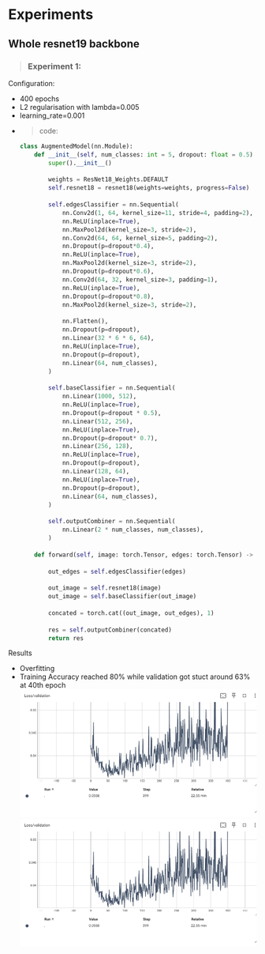 # Experiments
## Whole resnet19 backbone
> ### Experiment 1:
  Configuration:
  - 400 epochs
  - L2 regularisation with lambda=0.005
  - learning_rate=0.001
  - > code:
    ```py
    class AugmentedModel(nn.Module):
        def __init__(self, num_classes: int = 5, dropout: float = 0.5) -> None:
            super().__init__()
            
            weights = ResNet18_Weights.DEFAULT
            self.resnet18 = resnet18(weights=weights, progress=False)
            
            self.edgesClassifier = nn.Sequential(
                nn.Conv2d(1, 64, kernel_size=11, stride=4, padding=2),
                nn.ReLU(inplace=True),
                nn.MaxPool2d(kernel_size=3, stride=2),
                nn.Conv2d(64, 64, kernel_size=5, padding=2),
                nn.Dropout(p=dropout*0.4),
                nn.ReLU(inplace=True),
                nn.MaxPool2d(kernel_size=3, stride=2),
                nn.Dropout(p=dropout*0.6),
                nn.Conv2d(64, 32, kernel_size=3, padding=1),
                nn.ReLU(inplace=True),
                nn.Dropout(p=dropout*0.8),
                nn.MaxPool2d(kernel_size=3, stride=2),
                
                nn.Flatten(),
                nn.Dropout(p=dropout),
                nn.Linear(32 * 6 * 6, 64),
                nn.ReLU(inplace=True),
                nn.Dropout(p=dropout),
                nn.Linear(64, num_classes),
            )
            
            self.baseClassifier = nn.Sequential(
                nn.Linear(1000, 512),
                nn.ReLU(inplace=True),
                nn.Dropout(p=dropout * 0.5),
                nn.Linear(512, 256),
                nn.ReLU(inplace=True),
                nn.Dropout(p=dropout* 0.7),
                nn.Linear(256, 128),
                nn.ReLU(inplace=True),
                nn.Dropout(p=dropout),
                nn.Linear(128, 64),
                nn.ReLU(inplace=True),
                nn.Dropout(p=dropout),
                nn.Linear(64, num_classes),
            )
            
            self.outputCombiner = nn.Sequential(
                nn.Linear(2 * num_classes, num_classes),
            )

        def forward(self, image: torch.Tensor, edges: torch.Tensor) -> torch.Tensor:

            out_edges = self.edgesClassifier(edges)
          
            out_image = self.resnet18(image)
            out_image = self.baseClassifier(out_image)
            
            concated = torch.cat((out_image, out_edges), 1)
            
            res = self.outputCombiner(concated)
            return res
    ```
    
  Results
  - Overfitting
  - Training Accuracy reached 80% while validation got stuct around 63% at 40th epoch
    ![validation loss graph](images/resnet19-backbone-1/val_loss.png)
    ![alt text](images/resnet19-backbone-1/val_loss.png)